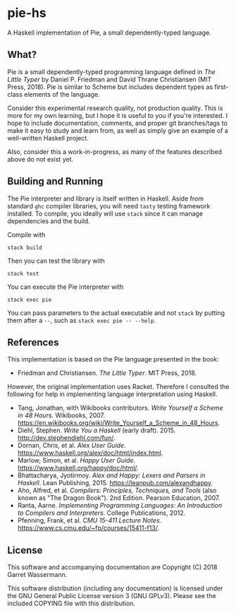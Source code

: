 pie-hs
======

A Haskell implementation of Pie, a small dependently-typed language.

What?
-----

Pie is a small dependently-typed programming language defined in _The Little Typer_ by Daniel P. Friedman and David Thrane Christiansen (MIT Press, 2018). Pie is similar to Scheme but includes dependent types as first-class elements of the language.

Consider this experimental research quality, not production quality. This is more for my own learning, but I hope it is useful to you if you're interested. I hope to include documentation, comments, and proper git branches/tags to make it easy to study and learn from, as well as simply give an example of a well-written Haskell project.

Also, consider this a work-in-progress, as many of the features described above do not exist yet.

Building and Running
--------------------

The Pie interpreter and library is itself written in Haskell. Aside from standard `ghc` compiler libraries, you will need `tasty` testing framework installed. To compile, you ideally will use `stack` since it can manage dependencies and the build.

Compile with

    stack build 

Then you can test the library with

    stack test
    
You can execute the Pie interpreter with

    stack exec pie
    
You can pass parameters to the actual executable and not `stack` by putting them after a `--`, such as `stack exec pie -- --help`.
    
References
----------

This implementation is based on the Pie language presented in the book:

* Friedman and Christiansen. _The Little Typer_. MIT Press, 2018.

However, the original implementation uses Racket. Therefore I consulted the following for help in implementing language interpretation using Haskell.

* Tang, Jonathan, with Wikibooks contributors. _Write Yourself a Scheme in 48 Hours_. Wikibooks, 2007. <https://en.wikibooks.org/wiki/Write_Yourself_a_Scheme_in_48_Hours>.
* Diehl, Stephen. _Write You a Haskell_ (early draft). 2015. <http://dev.stephendiehl.com/fun/>.
* Dornan, Chris, et al. _Alex User Guide_. <https://www.haskell.org/alex/doc/html/index.html>.
* Marlow, Simon, et al. _Happy User Guide_. <https://www.haskell.org/happy/doc/html/>.
* Bhattacharya, Jyotirmoy. _Alex and Happy: Lexers and Parsers in Haskell_. Lean Publishing, 2015. <https://leanpub.com/alexandhappy>.
* Aho, Alfred, et al. _Compilers: Principles, Techniques, and Tools_ (also known as "The Dragon Book"). 2nd Edition. Pearson Education, 2007.
* Ranta, Aarne. _Implementing Programming Languages: An Introduction to Compilers and Interpreters_. College Publications, 2012.
* Pfenning, Frank, et al. _CMU 15-411 Lecture Notes_. <https://www.cs.cmu.edu/~fp/courses/15411-f13/>.

License
-------

This software and accompanying documentation are Copyright (C) 2018 Garret Wassermann.

This software distribution (including any documentation) is licensed under the GNU General Public License version 3 (GNU GPLv3). Please see the included COPYING file with this distribution.
